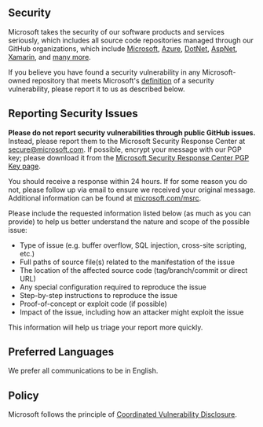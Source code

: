 ## Security 

Microsoft takes the security of our software products and services seriously, which includes all source code repositories managed through our GitHub organizations, which include [Microsoft](https://github.com/Microsoft), [Azure](https://github.com/Azure), [DotNet](https://github.com/dotnet), [AspNet](https://github.com/aspnet), [Xamarin](https://github.com/xamarin), and [many more](https://opensource.microsoft.com/).

If you believe you have found a security vulnerability in any Microsoft-owned repository that meets Microsoft's [definition](https://docs.microsoft.com/en-us/previous-versions/tn-archive/cc751383(v=technet.10)) of a security vulnerability, please report it to us as described below.

## Reporting Security Issues

**Please do not report security vulnerabilities through public GitHub issues.** Instead, please report them to the Microsoft Security Response Center at [secure@microsoft.com](mailto:secure@microsoft.com).  If possible, encrypt your message with our PGP key; please download it from the [Microsoft Security Response Center PGP Key page](https://technet.microsoft.com/en-us/security/dn606155).

You should receive a response within 24 hours. If for some reason you do not, please follow up via email to ensure we received your original message. Additional information can be found at [microsoft.com/msrc](https://www.microsoft.com/msrc). 

Please include the requested information listed below (as much as you can provide) to help us better understand the nature and scope of the possible issue:

  * Type of issue (e.g. buffer overflow, SQL injection, cross-site scripting, etc.)
  * Full paths of source file(s) related to the manifestation of the issue
  * The location of the affected source code (tag/branch/commit or direct URL)
  * Any special configuration required to reproduce the issue
  * Step-by-step instructions to reproduce the issue
  * Proof-of-concept or exploit code (if possible)
  * Impact of the issue, including how an attacker might exploit the issue

This information will help us triage your report more quickly.
 
## Preferred Languages

We prefer all communications to be in English.

## Policy

Microsoft follows the principle of [Coordinated Vulnerability Disclosure](https://www.microsoft.com/en-us/msrc/cvd).
